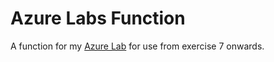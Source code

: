 # Azure Labs Function

A function for my [Azure Lab](https://github.com/draggeta/AzureLab) for use from exercise 7 onwards.